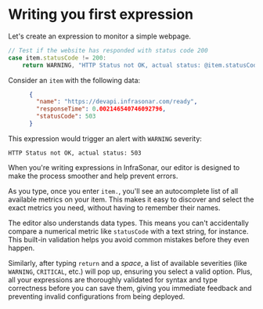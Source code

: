 # Writing you first expression

Let's create an expression to monitor a simple webpage.

```javascript
// Test if the website has responded with status code 200
case item.statusCode != 200:
    return WARNING, "HTTP Status not OK, actual status: @item.statusCode"
```

Consider an `item` with the following data:

```json
      {
        "name": "https://devapi.infrasonar.com/ready",
        "responseTime": 0.002146540746092796,
        "statusCode": 503
      }
```

This expression would trigger an alert with `WARNING` severity:

```
HTTP Status not OK, actual status: 503
```

When you're writing expressions in InfraSonar, our editor is designed to make the process smoother and help prevent errors.

As you type, once you enter `item.`, you'll see an autocomplete list of all available metrics on your item. This makes it easy to discover and select the exact metrics you need, without having to remember their names.

The editor also understands data types. This means you can't accidentally compare a numerical metric like `statusCode` with a text string, for instance. This built-in validation helps you avoid common mistakes before they even happen.

Similarly, after typing `return` and a _space_, a list of available severities (like `WARNING`, `CRITICAL`, etc.) will pop up, ensuring you select a valid option. Plus, all your expressions are thoroughly validated for syntax and type correctness before you can save them, giving you immediate feedback and preventing invalid configurations from being deployed.



